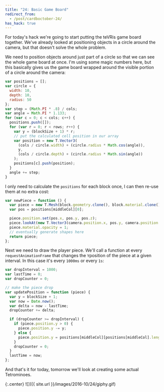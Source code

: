 ```yaml
---
title: "24: Basic Game Board"
redirect_from:
  - /post/cardboctober-24/
has_hack: true
---
```


For today's hack we're going to start putting the teVRis game board together. We've already looked at positioning objects in a circle around the camera, but that doesn't solve the whole problem.

<!-- more -->

We need to position objects around just part of a circle so that we can see the whole game board at once. I'm using some magic numbers here, but this basically gives us the game board wrapped around the visible portion of a circle around the camera:

```javascript
var positions = [];
var circle = {
  width: 10,
  depth: 10,
  radius: 50
};
var step = (Math.PI * .8) / cols;
var angle = Math.PI * 1.133;
for (var c = 0; c < cols; c++) {
  positions.push([]);
  for (var r = 0; r < rows; r++) {
    var y = (blockSize + 1) * r;
    // put the calculated cell position in our array
    var position = new T.Vector3(
      (cols / circle.width) + (circle.radius * Math.cos(angle)),
      y,
      (cols / circle.depth) + (circle.radius * Math.sin(angle))
    );
    positions[c].push(position);
  }
  angle += step;
}
```

I only need to calculate the `positions` for each block once, I can then re-use them at no extra cost:

```javascript
var newPiece = function () {
  var piece = new T.Mesh(block.geometry.clone(), block.material.clone());
  var pos = positions[middleCol][0];

  piece.position.set(pos.x, pos.y, pos.z);
  piece.lookAt(new T.Vector3(camera.position.x, pos.y, camera.position.z));
  piece.material.opacity = 1;
  // eventually generate shapes here
  return piece;
};
```

Next we need to draw the player piece. We'll call a function at every `requestAnimationFrame` that changes the `Y`position of the piece at a given interval. In this case it's every `1000ms` or every `1s`:

```javascript
var dropInterval = 1000;
var lastTime = 0;
var dropCounter = 0;

// make the piece drop
var updatePosition = function (piece) {
  var y = blockSize + 1;
  var now = Date.now();
  var delta = now - lastTime;
  dropCounter += delta;

  if (dropCounter >= dropInterval) {
    if (piece.position.y > 0) {
      piece.position.y -= y;
    } else {
      piece.position.y = positions[middleCol][positions[middleCol].length - 1].y;
    }
    dropCounter = 0;
  }
  lastTime = now;
};
```

And that's it for today, tomorrow we'll look at creating some actual Tetrominoes.

{:.center}
![]({{ site.url }}/images/2016-10/24/giphy.gif)
